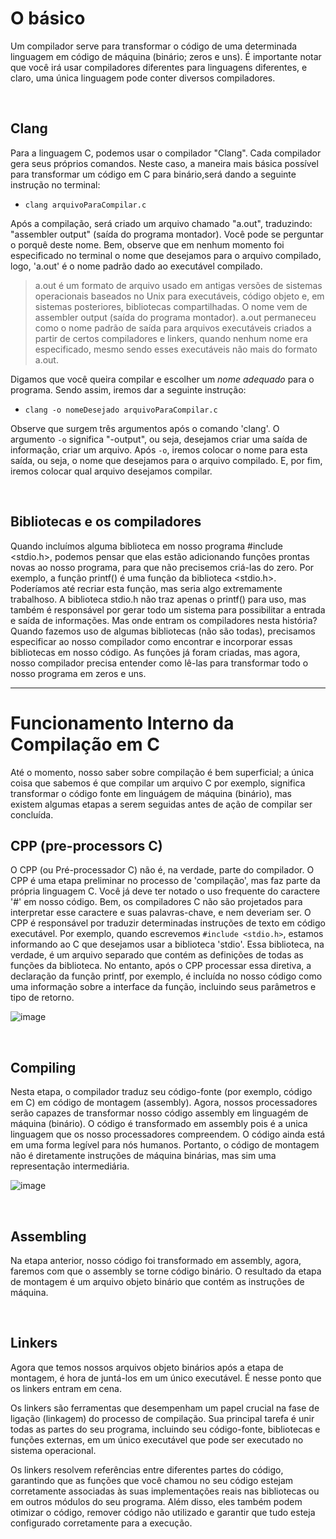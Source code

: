 # O básico
Um compilador serve para transformar o código de uma determinada linguagem em código de máquina (binário; zeros e uns). É importante notar que você irá usar compiladores diferentes para linguagens diferentes, e claro, uma única linguagem pode conter diversos compiladores.

</br>

## Clang
Para a linguagem C, podemos usar o compilador "Clang". Cada compilador gera seus próprios comandos. Neste caso, a maneira mais básica possível para transformar um código em C para binário,será dando a seguinte instrução no terminal:
- `clang arquivoParaCompilar.c`

Após a compilação, será criado um arquivo chamado "a.out", traduzindo: "assembler output" (saída do programa montador). Você pode se perguntar o porquê deste nome. Bem, observe que em nenhum momento foi especificado no terminal o nome que desejamos para o arquivo compilado, logo, 'a.out' é o nome padrão dado ao executável compilado.
> a.out é um formato de arquivo usado em antigas versões de sistemas operacionais baseados no Unix para executáveis, código objeto e, em sistemas posteriores, bibliotecas compartilhadas. O nome vem de assembler output (saída do programa montador). a.out permaneceu como o nome padrão de saída para arquivos executáveis criados a partir de certos compiladores e linkers, quando nenhum nome era especificado, mesmo sendo esses executáveis não mais do formato a.out.

Digamos que você queira compilar e escolher um _nome adequado_ para o programa. Sendo assim, iremos dar a seguinte instrução:
- `clang -o nomeDesejado arquivoParaCompilar.c`

Observe que surgem três argumentos após o comando 'clang'.
O argumento `-o` significa "-output", ou seja, desejamos criar uma saída de informação, criar um arquivo. Após `-o`, iremos colocar o nome para esta saída, ou seja, o nome que desejamos para o arquivo compilado. E, por fim, iremos colocar qual arquivo desejamos compilar.

</br>


## Bibliotecas e os compiladores
Quando incluímos alguma biblioteca em nosso programa #include <stdio.h>, podemos pensar que elas estão adicionando funções prontas novas ao nosso programa, para que não precisemos criá-las do zero. Por exemplo, a função printf() é uma função da biblioteca <stdio.h>. Poderíamos até recriar esta função, mas seria algo extremamente trabalhoso. A biblioteca stdio.h não traz apenas o printf() para uso, mas também é responsável por gerar todo um sistema para possibilitar a entrada e saída de informações.
Mas onde entram os compiladores nesta história? Quando fazemos uso de algumas bibliotecas (não são todas), precisamos especificar ao nosso compilador como encontrar e incorporar essas bibliotecas em nosso código. As funções já foram criadas, mas agora, nosso compilador precisa entender como lê-las para transformar todo o nosso programa em zeros e uns.

____________________________________________

# Funcionamento Interno da Compilação em C
Até o momento, nosso saber sobre compilação é bem superficial; a única coisa que sabemos é que compilar um arquivo C por exemplo, significa transformar o código fonte em linguágem de máquina (binário), mas existem algumas etapas a serem seguidas antes de ação de compilar ser concluída. 

## CPP (pre-processors C)
O CPP (ou Pré-processador C) não é, na verdade, parte do compilador. O CPP é uma etapa preliminar no processo de 'compilação', mas faz parte da própria linguagem C. Você já deve ter notado o uso frequente do caractere '#' em nosso código. Bem, os compiladores C não são projetados para interpretar esse caractere e suas palavras-chave, e nem deveriam ser. O CPP é responsável por traduzir determinadas instruções de texto em código executável.
Por exemplo, quando escrevemos `#include <stdio.h>`, estamos informando ao C que desejamos usar a biblioteca 'stdio'. Essa biblioteca, na verdade, é um arquivo separado que contém as definições de todas as funções da biblioteca. No entanto, após o CPP processar essa diretiva, a declaração da função printf, por exemplo, é incluída no nosso código como uma informação sobre a interface da função, incluindo seus parâmetros e tipo de retorno.


<!-- Por exemplo, quando escrevemos #include <stdio.h>, estamos informando ao C que desejamos usar a biblioteca 'stdio'. Essa biblioteca, na verdade, é um arquivo separado que contém as definições de todas as funções da biblioteca. Quando usamos a biblioteca 'stdio', geralmente estamos interessados na função printf();, e foi exatamente nesse outro arquivo que essa função foi definida. Portanto, o CPP é uma ferramenta de substituição de texto que permite a transformação de instruções em código.
Podemos entender melhor com a imagem abaixo.:
--> 

![image](https://github.com/FireguiQueen/CS50/assets/98475125/b748ddc3-8412-4ccd-a038-39c6d7cb3326)

</br>

## Compiling
Nesta etapa, o compilador traduz seu código-fonte (por exemplo, código em C) em código de montagem (assembly). Agora, nossos processadores serão capazes de transformar nosso código assembly em linguagém de máquina (binário).
O código é transformado em assembly pois é a unica linguagem que os nosso processadores compreendem. 
O código ainda está em uma forma legível para nós humanos. Portanto, o código de montagem não é diretamente instruções de máquina binárias, mas sim uma representação intermediária.

![image](https://github.com/FireguiQueen/CS50/assets/98475125/24d2b69f-4531-45bd-917c-c57cb6b1e32c)

</br>

## Assembling
Na etapa anterior, nosso código foi transformado em assembly, agora, faremos com que o assembly se torne código binário. 
O resultado da etapa de montagem é um arquivo objeto binário que contém as instruções de máquina.

</br>

## Linkers
Agora que temos nossos arquivos objeto binários após a etapa de montagem, é hora de juntá-los em um único executável. É nesse ponto que os linkers entram em cena.

Os linkers são ferramentas que desempenham um papel crucial na fase de ligação (linkagem) do processo de compilação. Sua principal tarefa é unir todas as partes do seu programa, incluindo seu código-fonte, bibliotecas e funções externas, em um único executável que pode ser executado no sistema operacional.

Os linkers resolvem referências entre diferentes partes do código, garantindo que as funções que você chamou no seu código estejam corretamente associadas às suas implementações reais nas bibliotecas ou em outros módulos do seu programa. Além disso, eles também podem otimizar o código, remover código não utilizado e garantir que tudo esteja configurado corretamente para a execução.